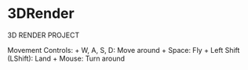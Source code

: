 # 3DRender
3D RENDER PROJECT

Movement Controls:
    + W, A, S, D: Move around
    + Space: Fly
    + Left Shift (LShift): Land
    + Mouse: Turn around
